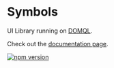 # Symbols

UI Library running on [DOMQL](https://github.com/symbo.ls/domql).

Check out the [documentation page](https://docs.symbols.app/).

[![npm version](https://badge.fury.io/js/smbls.svg)](https://badge.fury.io/js/smbls)
